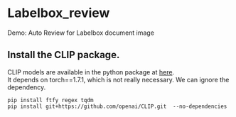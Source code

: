 # Labelbox_review
Demo: Auto Review for Labelbox document image

## Install the CLIP package.
CLIP models are available in the python package at [here](https://github.com/openai/CLIP). <br />
It depends on torch==1.7.1, which is not really necessary. We can ignore the dependency. <br />
```
pip install ftfy regex tqdm
pip install git+https://github.com/openai/CLIP.git  --no-dependencies
```
